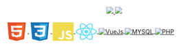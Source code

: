 <div align="center">
  <a href="https://github.com/Dav1dSo">
  <img height="280em" src="https://github-readme-stats.vercel.app/api?username=Dav1dSo&show_icons=true&theme=radical&include_all_commits=true&count_private=true"/>
  <img height="280em" src="https://github-readme-stats.vercel.app/api/top-langs/?username=Dav1dSo&layout=compact&langs_count=7&theme=radical"/>
</div>

<div style="display: inline_block"><br>
  <img align="center" alt="HTML" height="45" width="50" src="https://raw.githubusercontent.com/devicons/devicon/master/icons/html5/html5-original.svg">
  <img align="center" alt="CSS" height="45" width="50" src="https://raw.githubusercontent.com/devicons/devicon/master/icons/css3/css3-original.svg">
  <img align="center" alt="Js" height="45" width="50" src="https://raw.githubusercontent.com/devicons/devicon/master/icons/javascript/javascript-plain.svg">
  <img align="center" alt="React" height="45" width="50" src="https://raw.githubusercontent.com/devicons/devicon/master/icons/react/react-original.svg">
  <img align="center" alt="VueJs" height="45 width="50" src="https://cdn.jsdelivr.net/gh/devicons/devicon/icons/vuejs/vuejs-original.svg">
  <img align="center" alt="MYSQL" height="45" width="50" src="https://cdn.jsdelivr.net/gh/devicons/devicon/icons/mysql/mysql-original-wordmark.svg">
  <img align="center" alt="PHP" height="100" width="70" src="https://cdn.jsdelivr.net/gh/devicons/devicon/icons/php/php-original.svg">
</div>
